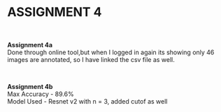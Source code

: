 # ASSIGNMENT 4
<br>

**Assignment 4a**
<br>
Done through online tool,but when I logged in again its showing only 46 images are annotated, so I have linked the csv file as well.

<br>

**Assignment 4b**
<br>
Max Accuracy - 89.6%
<br>
Model Used - Resnet v2 with n = 3, added cutof as well

